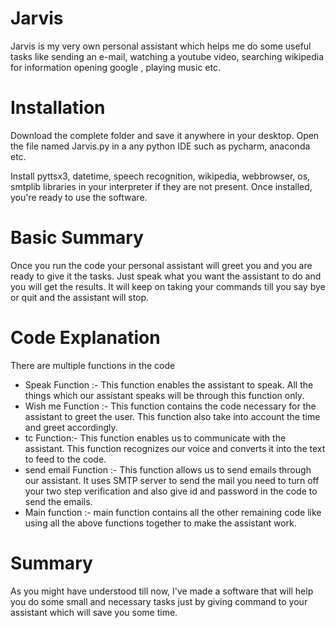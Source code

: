 # Jarvis
Jarvis is my very own personal assistant which helps me do some useful tasks like sending an e-mail, watching a youtube video, searching wikipedia for information opening google , playing music etc.

# Installation
Download the complete folder and save it anywhere in your desktop. Open the file named Jarvis.py in a any python IDE such as pycharm, anaconda etc.

Install pyttsx3, datetime, speech recognition, wikipedia, webbrowser, os, smtplib libraries in your interpreter if they are not present. Once installed, you're ready to use the software.
# Basic Summary
Once you run the code your personal assistant will greet you and you are ready to give it the tasks. Just speak what you want the assistant to do and you will get the results. It will keep on taking your commands till you say bye or quit and the assistant will stop.

# Code Explanation
There are multiple functions in the code
* Speak Function :- This function enables the assistant to speak. All the things which our assistant speaks will be through this function only.
* Wish me Function :- This function contains the code necessary for the assistant to greet the user. This function also take into account the time and greet accordingly.
* tc Function:- This function enables us to communicate with the assistant. This function recognizes our voice and converts it into the text to feed to the code.
* send email Function :- This function allows us to send emails through our assistant. It uses SMTP server to send the mail you need to turn off your two step verification and also give id and password in the code to send the emails.
* Main function :- main function contains all the other remaining code like using all the above functions together to make the assistant work.
# Summary
As you might have understood till now, I've made a software that will help you do some small and necessary tasks just by giving command to your assistant which will save you some time.
